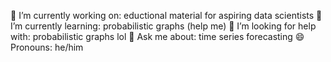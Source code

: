 🔭 I’m currently working on: eductional material for aspiring data scientists
🌱 I’m currently learning: probabilistic graphs (help me)
🤔 I’m looking for help with: probabilistic graphs lol
💬 Ask me about: time series forecasting
😄 Pronouns: he/him
